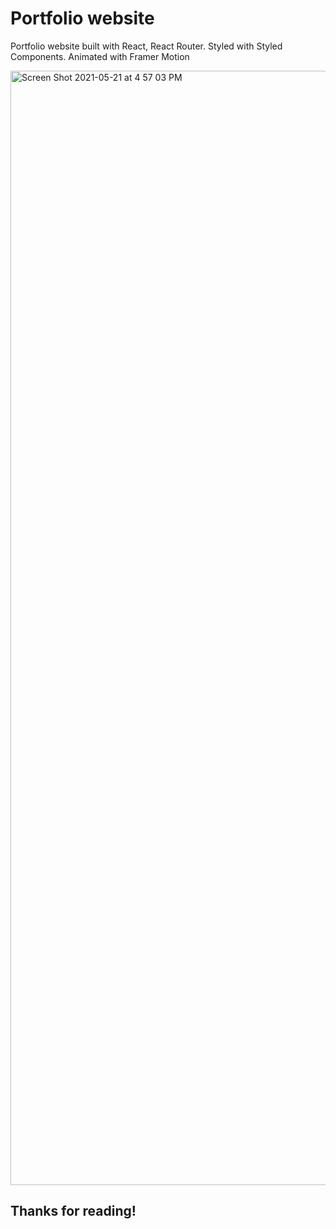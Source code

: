 # Portfolio website

Portfolio website built with React, React Router. Styled with Styled Components. Animated with Framer Motion

<img width="1783" alt="Screen Shot 2021-05-21 at 4 57 03 PM" src="https://user-images.githubusercontent.com/40988748/119197357-99c8eb00-ba55-11eb-9aed-cd5b47c797a3.png">


## Thanks for reading!
